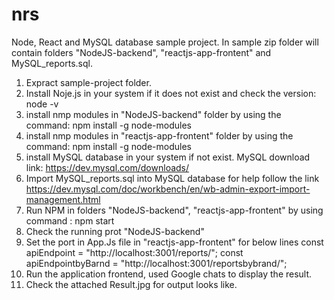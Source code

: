 # nrs
Node, React and MySQL database sample project.
In sample zip folder will contain folders "NodeJS-backend", "reactjs-app-frontent" and MySQL_reports.sql.
1) Expract sample-project folder.
2) Install Noje.js in your system if it does not exist and check the version: node -v 
3) install nmp modules in "NodeJS-backend" folder by using the command: npm install -g node-modules
3) install nmp modules in "reactjs-app-frontent" folder by using the command: npm install -g node-modules
4) install MySQL database in your system if not exist. MySQL download link: https://dev.mysql.com/downloads/
5) Import MySQL_reports.sql into MySQL database for help follow the link https://dev.mysql.com/doc/workbench/en/wb-admin-export-import-management.html
6) Run NPM in folders "NodeJS-backend", "reactjs-app-frontent" by using command : npm start
7) Check the running prot "NodeJS-backend" 
8) Set the port in App.Js file in "reactjs-app-frontent" for below lines
const apiEndpoint = "http://localhost:3001/reports/";
const apiEndpointbyBarnd = "http://localhost:3001/reportsbybrand/";
9) Run the application frontend, used Google chats to display the result.
10) Check the attached Result.jpg for output looks like.
